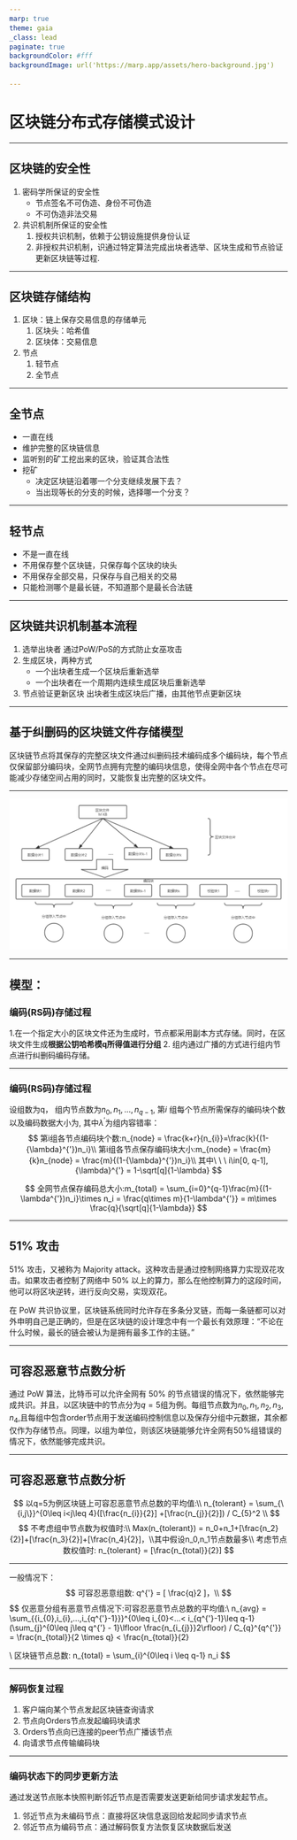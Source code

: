 ```yaml
---
marp: true
theme: gaia
_class: lead
paginate: true
backgroundColor: #fff
backgroundImage: url('https://marp.app/assets/hero-background.jpg')

---
```


# 区块链分布式存储模式设计


---
## 区块链的安全性

1. 密码学所保证的安全性
   - 节点签名不可伪造、身份不可伪造
   - 不可伪造非法交易
2. 共识机制所保证的安全性
   1. 授权共识机制，依赖于公钥设施提供身份认证
   2. 非授权共识机制，识通过特定算法完成出块者选举、区块生成和节点验证更新区块链等过程.

---
## 区块链存储结构

1. 区块：链上保存交易信息的存储单元
   1. 区块头：哈希值
   2. 区块体：交易信息
2. 节点
   1. 轻节点
   2. 全节点

---
## 全节点

- 一直在线
- 维护完整的区块链信息
- 监听别的矿工挖出来的区块，验证其合法性
- 挖矿
  - 决定区块链沿着哪一个分支继续发展下去？
  - 当出现等长的分支的时候，选择哪一个分支？

---
## 轻节点
- 不是一直在线
- 不用保存整个区块链，只保存每个区块的块头
- 不用保存全部交易，只保存与自己相关的交易
- 只能检测哪个是最长链，不知道那个是最长合法链
  
---
## 区块链共识机制基本流程

1. 选举出块者 通过PoW/PoS的方式防止女巫攻击
2. 生成区块，两种方式
   - 一个出块者生成一个区块后重新选举
   - 一个出块者在一个周期内连续生成区块后重新选举
3. 节点验证更新区块 出块者生成区块后广播，由其他节点更新区块

---
## 基于纠删码的区块链文件存储模型

区块链节点将其保存的完整区块文件通过纠删码技术编码成多个编码块，每个节点仅保留部分编码块，全网节点拥有完整的编码块信息，使得全网中各个节点在尽可能减少存储空间占用的同时，又能恢复出完整的区块文件。

---

![](.\编码过程.png)

---
## 模型：

### 编码(RS码)存储过程

1.在一个指定大小的区块文件还为生成时，节点都采用副本方式存储。同时，在区块文件生成**根据公钥哈希模q所得值进行分组**
2. 组内通过广播的方式进行组内节点进行纠删码编码存储。

---
### 编码(RS码)存储过程
设组数为q， 组内节点数为$n_{0},n_{1},...,n_{q-1}$, 第$i$ 组每个节点所需保存的编码块个数以及编码数据大小为, 其中${\lambda}^{'}$为组内容错率：
$$
第i组各节点编码块个数:n_{node} = \frac{k+r}{n_{i}}=\frac{k}{(1-{\lambda}^{'})n_i}\\
第i组各节点保存编码块大小:m_{node} = \frac{m}{k}n_{node} = \frac{m}{(1-{\lambda}^{'})n_i}\\
其中\ \ \ i\in[0, q-1],{\lambda}^{'} = 1-\sqrt[q]{1-\lambda}
$$

$$
全网节点保存编码总大小:m_{total} = \sum_{i=0}^{q-1}\frac{m}{(1-\lambda^{'})n_i}\times n_i = \frac{q\times m}{1-\lambda^{'}} =  m\times \frac{q}{\sqrt[q]{1-\lambda}}
$$

---
## 51% 攻击
51% 攻击，又被称为 Majority attack。这种攻击是通过控制网络算力实现双花攻击。如果攻击者控制了网络中 50% 以上的算力，那么在他控制算力的这段时间，他可以将区块逆转，进行反向交易，实现双花。

在 PoW 共识协议里，区块链系统同时允许存在多条分叉链，而每一条链都可以对外申明自己是正确的，但是在区块链的设计理念中有一个最长有效原理：“不论在什么时候，最长的链会被认为是拥有最多工作的主链。”

---
## 可容忍恶意节点数分析
通过 PoW 算法，比特币可以允许全网有 50% 的节点错误的情况下，依然能够完成共识。并且，以区块链中的节点分为$q=5$组为例。每组节点数为$n_{0},n_{1},n_{2},n_{3},n_{4}$,且每组中包含order节点用于发送编码控制信息以及保存分组中元数据，其余都仅作为存储节点。同理，以组为单位，则该区块链能够允许全网有50%组错误的情况下，依然能够完成共识。

---
## 可容忍恶意节点数分析
$$
 以q=5为例区块链上可容忍恶意节点总数的平均值:\\
n_{tolerant} = \sum_{\{i,j\}}^{0\leq i<j\leq 4}([\frac{n_{i}}{2}] +[\frac{n_{j}}{2}]) / C_{5}^2 \\
$$
$$
不考虑组中节点数为权值时:\\
Max(n_{tolerant}) = n_0+n_1+[\frac{n_2}{2}]+[\frac{n_3}{2}]+[\frac{n_4}{2}]，\\其中假设n_0,n_1节点数最多\\
考虑节点数权值时:
n_{tolerant} = [\frac{n_{total}}{2}]
$$

---
一般情况下：
$$
可容忍恶意组数: q^{'} = [ \frac{q}2 ]，\\
$$
$$
仅恶意分组有恶意节点情况下:可容忍恶意节点总数的平均值:\\
n_{avg} = \sum_{\{i_{0},i_{i},...,i_{q^{'}-1}\}}^{0\leq i_{0}<...< i_{q^{'}-1}\leq q-1}(\sum_{j}^{0\leq j\leq q^{'} - 1}\lfloor \frac{n_{i_{j}}}2\rfloor) / C_{q}^{q^{'}} = \frac{n_{total}}{2 \times q} < \frac{n_{total}}{2}

\\
区块链节点总数: n_{total} = \sum_{i}^{0\leq i \leq q-1} n_i
$$


---

### 解码恢复过程

1. 客户端向某个节点发起区块链查询请求
2. 节点向Orders节点发起编码块请求
3. Orders节点向已连接的peer节点广播该节点
4. 向请求节点传输编码块

---

### 编码状态下的同步更新方法

通过发送节点账本快照判断邻近节点是否需要发送更新给同步请求发起节点。

1. 邻近节点为未编码节点：直接将区块信息返回给发起同步请求节点
2. 邻近节点为编码节点：通过解码恢复方法恢复区块数据后发送

